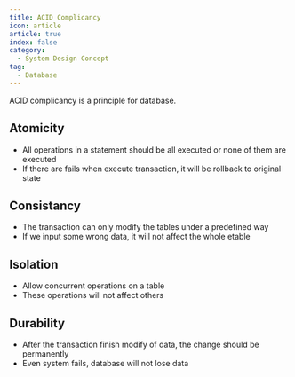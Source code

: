 ```yaml
---
title: ACID Complicancy
icon: article
article: true
index: false
category:
  - System Design Concept
tag:
  - Database
---
```

ACID complicancy is a principle for database.

## Atomicity

* All operations in a statement should be all executed or none of them are executed
* If there are fails when execute transaction, it will be rollback to original state

## Consistancy

- The transaction can only modify the tables under a predefined way
- If we input some wrong data, it will not affect the whole etable

## Isolation

- Allow concurrent operations on a table
- These operations will not affect others

## Durability

- After the transaction finish modify of data, the change should be permanently
- Even system fails, database will not lose data
